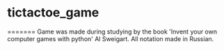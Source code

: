 # tictactoe_game

=======
Game was made during studying by the book 'Invent your own computer games with python' Al Sweigart. All notation made in Russian.

